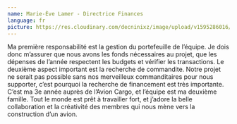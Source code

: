 ```yaml
---
name: Marie-Ève Lamer - Directrice Finances
language: fr
picture: https://res.cloudinary.com/decninixz/image/upload/v1595286016/110201398_275060977156188_3316641679507844472_n_mzfk8i.jpg
---
```

Ma première responsabilité est la gestion du portefeuille de l’équipe. Je dois donc m’assurer que nous avons les fonds nécessaires au projet, que les dépenses de l’année respectent les budgets et vérifier les transactions. Le deuxième aspect important est la recherche de commandite. Notre projet ne serait pas possible sans nos merveilleux commanditaires pour nous supporter, c’est pourquoi la recherche de financement est très importante. C’est ma 3e année auprès de l’Avion Cargo, et l’équipe est ma deuxième famille. Tout le monde est prêt à travailler fort, et j’adore la belle collaboration et la créativité des membres qui nous mène vers la construction d’un avion.